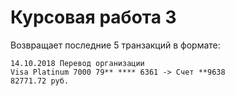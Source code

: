 # Курсовая работа 3

Возвращает последние 5 транзакций в формате:
```commandline
14.10.2018 Перевод организации
Visa Platinum 7000 79** **** 6361 -> Счет **9638
82771.72 руб.
```
